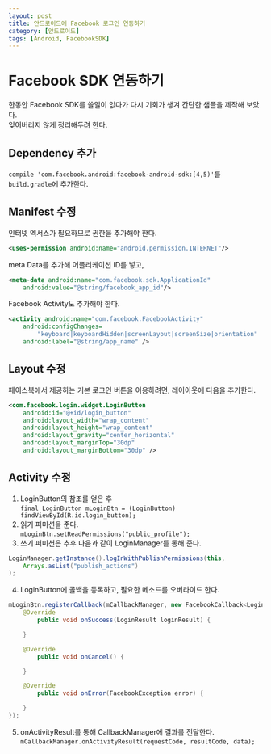 ```yaml
---
layout: post
title: 안드로이드에 Facebook 로그인 연동하기
category: [안드로이드]
tags: [Android, FacebookSDK]
---
```


# Facebook SDK 연동하기
한동안 Facebook SDK를 쓸일이 없다가 다시 기회가 생겨 간단한 샘플을 제작해 보았다.  
잊어버리지 않게 정리해두려 한다.

## Dependency 추가
`compile 'com.facebook.android:facebook-android-sdk:[4,5)'`를 `build.gradle`에 추가한다.  

## Manifest 수정
인터넷 엑서스가 필요하므로 권한을 추가해야 한다.   
``` xml
<uses-permission android:name="android.permission.INTERNET"/>
```  

meta Data를 추가해 어플리케이션 ID를 넣고,  
``` xml
<meta-data android:name="com.facebook.sdk.ApplicationId"
    android:value="@string/facebook_app_id"/>
```

Facebook Activity도 추가해야 한다.  
``` xml
<activity android:name="com.facebook.FacebookActivity"
    android:configChanges=
        "keyboard|keyboardHidden|screenLayout|screenSize|orientation"
    android:label="@string/app_name" />
```
## Layout 수정
페이스북에서 제공하는 기본 로그인 버튼을 이용하려면, 레이아웃에 다음을 추가한다.  
``` xml
<com.facebook.login.widget.LoginButton
    android:id="@+id/login_button"
    android:layout_width="wrap_content"
    android:layout_height="wrap_content"
    android:layout_gravity="center_horizontal"
    android:layout_marginTop="30dp"
    android:layout_marginBottom="30dp" />
```

## Activity 수정
1. LoginButton의 참조를 얻은 후  
`final LoginButton mLoginBtn = (LoginButton) findViewById(R.id.login_button);`
2. 읽기 퍼미션을 준다.  
`mLoginBtn.setReadPermissions("public_profile");`
3. 쓰기 퍼미션은 추후 다음과 같이 LoginManager를 통해 준다.  
``` java
LoginManager.getInstance().logInWithPublishPermissions(this,
    Arrays.asList("publish_actions")
);
```
4. LoginButton에 콜백을 등록하고, 필요한 메소드를 오버라이드 한다.  
``` java
mLoginBtn.registerCallback(mCallbackManager, new FacebookCallback<LoginResult>() {
    @Override
        public void onSuccess(LoginResult loginResult) {

    }

    @Override
        public void onCancel() {

    }

    @Override
        public void onError(FacebookException error) {

    }
});
```

5. onActivityResult를 통해 CallbackManager에 결과를 전달한다.  
`mCallbackManager.onActivityResult(requestCode, resultCode, data);`

